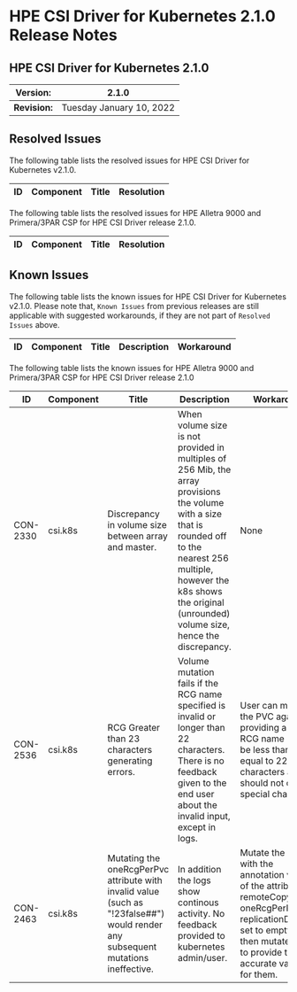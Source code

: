 # HPE CSI Driver for Kubernetes 2.1.0 Release Notes

## HPE CSI Driver for Kubernetes 2.1.0

| **Version:** |2.1.0|
|--------------|-----|
| **Revision:** | Tuesday January 10, 2022 |

## Resolved Issues

The following table lists the resolved issues for HPE CSI Driver for Kubernetes v2.1.0.

|ID|Component |Title|Resolution|
|--|---------|-----|-----------|

The following table lists the resolved issues for HPE Alletra 9000 and Primera/3PAR CSP for HPE CSI Driver release 2.1.0.

|ID|Component |Title|Resolution|
|--|---------|-----|-----------|


## Known Issues

The following table lists the known issues for HPE CSI Driver for Kubernetes v2.1.0. Please note that, `Known Issues` from previous releases are still applicable with suggested workarounds, if they are not part of `Resolved Issues` above.

|ID|Component |Title|Description|Workaround|
|--|---------|-----|-----------|----------|


The following table lists the known issues for HPE Alletra 9000 and Primera/3PAR CSP for HPE CSI Driver release 2.1.0

|ID|Component |Title|Description|Workaround|
|--|---------|-----|-----------|----------|
|CON-2330|csi.k8s|Discrepancy in volume size between array and master. | When volume size is not provided in multiples of 256 Mib, the array provisions the volume with a size that is rounded off to the nearest 256 multiple, however the k8s shows the original (unrounded) volume size, hence the discrepancy. |None|
|CON-2536|csi.k8s| RCG Greater than 23 characters generating errors. | Volume mutation fails if the RCG name specified is invalid or longer than 22 characters. There is no feedback given to the end user about the invalid input, except in logs. |User can mutate the PVC again providing a valid RCG name (should be less than or equal to 22 characters and should not contain special characters. |
|CON-2463|csi.k8s|Mutating the oneRcgPerPvc attribute with invalid value (such as "!23false##") would render any subsequent mutations ineffective. | In addition the logs show continous activity. No feedback provided to kubernetes admin/user. |Mutate the PVC with the annotation values of the attributes - remoteCopyGroup, oneRcgPerPvc, replicationDevices set to empty, and then mutate again to provide the accurate values for them. |
